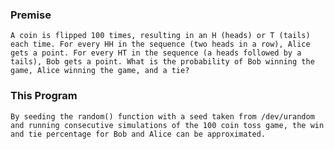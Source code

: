 ### Premise
    A coin is flipped 100 times, resulting in an H (heads) or T (tails) each time. For every HH in the sequence (two heads in a row), Alice gets a point. For every HT in the sequence (a heads followed by a tails), Bob gets a point. What is the probability of Bob winning the game, Alice winning the game, and a tie?
### This Program
    By seeding the random() function with a seed taken from /dev/urandom and running consecutive simulations of the 100 coin toss game, the win and tie percentage for Bob and Alice can be approximated.
